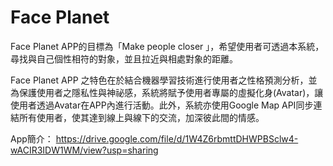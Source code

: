 # Face Planet
Face Planet APP的目標為「Make people closer 」，希望使用者可透過本系統，尋找與自己個性相符的對象，並且拉近與相處對象的距離。<br><p>
        Face Planet APP 之特色在於結合機器學習技術進行使用者之性格預測分析，並為保護使用者之隱私性與神祕感，系統將賦予使用者專屬的虛擬化身(Avatar)，讓使用者透過Avatar在APP內進行活動。此外，系統亦使用Google Map API同步連結所有使用者，使其達到線上與線下的交流，加深彼此間的情感。

App簡介：
https://drive.google.com/file/d/1W4Z6rbmttDHWPBSclw4-wACIR3IDW1WM/view?usp=sharing
